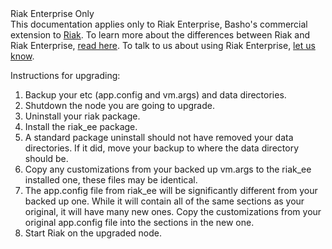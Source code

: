 <div class="info"><div class="title">Riak Enterprise Only</div>This documentation applies only to Riak Enterprise, Basho's commercial extension to <a href="http://wiki.basho.com/Riak.html">Riak</a>. To learn more about the differences between Riak and Riak Enterprise, <a href="http://basho.com/products/riak-overview/">read here</a>.  To talk to us about using Riak Enterprise,  <a href="http://info.basho.com/Wiki_Contact.html" target="_blank">let us know</a>.</div>

Instructions for upgrading:

  1. Backup your etc (app.config and vm.args) and data directories.
  2. Shutdown the node you are going to upgrade.
  3. Uninstall your riak package.
  4. Install the riak_ee package.
  5. A standard package uninstall should not have removed your data directories. If it did, move your backup to where the data directory should be.
  6. Copy any customizations from your backed up vm.args to the riak_ee installed one, these files may be identical.
  7. The app.config file from riak_ee will be significantly different from your backed up one. While it will contain all of the same sections as your original, it will have many new ones. Copy the customizations from your original app.config file into the sections in the new one.
  8. Start Riak on the upgraded node.
